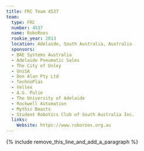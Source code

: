 ```yaml
---
title: FRC Team 4537
team:
  type: FRC
  number: 4537
  name: RoboRoos
  rookie_year: 2013
  location: Adelaide, South Australia, Australia
  sponsors:
  - BAE Systems Australia
  - Adelaide Pneumatic Sales
  - The City of Unley
  - UniSA
  - Don Alan Pty Ltd
  - TechnoPlas
  - Vellex
  - A.G. Pulie
  - The University of Adelaide
  - Rockwell Automation
  - Mythic Beasts
  - Student Robotics Club of South Australia Inc.
  links:
    Website: https://www.roboroos.org.au
---
```


{% include remove_this_line_and_add_a_paragraph %}